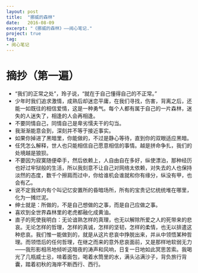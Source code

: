 ```yaml
---
layout: post
title:  "挪威的森林"
date:   2016-08-09
excerpt: "《挪威的森林》——阅心笔记."
project: true
tag:
- 阅心笔记 
---
```

# 摘抄（第一遍）

* “我们的正常之处”，玲子说，“就在于自己懂得自己的不正常。”
* 少年时我们追求激情，成熟后却迷恋平庸，在我们寻找，伤害，背离之后，还能一如既往的相信爱情，这是一种勇气。每个人都有属于自己的一片森林，迷失的人迷失了，相逢的人会再相逢。
* 不要同情自己，同情自己是卑劣懦夫干的勾当。
* 我渐渐能意会到，深刻并不等于接近事实。
* 如果你掉进了黑暗里，你能做的，不过是静心等待，直到你的双眼适应黑暗。
* 任凭怎么解释，世人也只能相信自己愿意相信的事情。越是拼命争扎，我们的处境越是狼狈。
* 不要因为寂寞随便牵手，然后依赖上，人自由自在多好，纵使漂泊，那种经历也好过牢狱般的生活，所以我刻意不让自己对网络太依赖，对失去的人也保持淡然的态度，数千个擦肩而过中，你给谁机会谁就和你有缘分，纵没有甲，也会有乙。
* 说不定我体内有个叫记忆安置所的昏暗场所，所有的宝贵记忆统统堆在哪里，化为一摊烂泥。
* 绅士就是：所做的，不是自己想做的之事，而是自己应做之事。
* 喜欢到全世界森林里的老虎都融化成黄油。
* 直子的死使我明白：无论谙熟怎样的真理，也无以解除所爱之人的死带来的悲哀。无论怎样的哲理，怎样的真诚，怎样的坚韧，怎样的柔情，也无以排遣这种悲哀。我们惟一能做到的，就是从这片悲哀中挣脱出来，并从中领悟某种哲理。而领悟后的任何哲理，在继之而来的意外悲哀面前，又是那样地软弱无力——我形影相吊地倾听这暗夜的涛声和风响，日复一日地如此冥思苦索。我喝光了几瓶威士忌，啃着面包，喝着水筒里的水，满头沾满沙子，背负旅行背囊，踏着初秋的海岸不断西行、西行。
